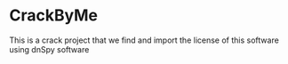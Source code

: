 # CrackByMe
 
This is a crack project that we find and import the license of this software using dnSpy software